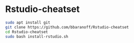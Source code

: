 # Rstudio-cheatset

```bash
sudo apt install git
git clone https://github.com/bbaranoff/Rstudio-cheatset
cd Rstudio-cheatset
sudo bash install-rstudio.sh
```
